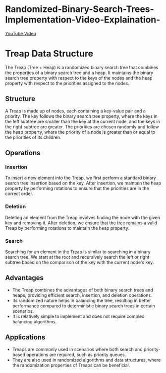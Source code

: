 # Randomized-Binary-Search-Trees-Implementation-Video-Explaination-
[YouTube Video](https://www.youtube.com/watch?v=LRK6LfJAovY&ab_channel=MohammedBayan)

# Treap Data Structure

The Treap (Tree + Heap) is a randomized binary search tree that combines the properties of a binary search tree and a heap. It maintains the binary search tree property with respect to the keys of the nodes and the heap property with respect to the priorities assigned to the nodes.

## Structure

A Treap is made up of nodes, each containing a key-value pair and a priority. The key follows the binary search tree property, where the keys in the left subtree are smaller than the key at the current node, and the keys in the right subtree are greater. The priorities are chosen randomly and follow the heap property, where the priority of a node is greater than or equal to the priorities of its children.

## Operations

### Insertion

To insert a new element into the Treap, we first perform a standard binary search tree insertion based on the key. After insertion, we maintain the heap property by performing rotations to ensure that the priorities are in the correct order.

### Deletion

Deleting an element from the Treap involves finding the node with the given key and removing it. After deletion, we ensure that the tree remains a valid Treap by performing rotations to maintain the heap property.

### Search

Searching for an element in the Treap is similar to searching in a binary search tree. We start at the root and recursively search the left or right subtree based on the comparison of the key with the current node's key.

## Advantages

- The Treap combines the advantages of both binary search trees and heaps, providing efficient search, insertion, and deletion operations.
- Its randomized nature helps in balancing the tree, resulting in better performance compared to deterministic binary search trees in certain scenarios.
- It is relatively simple to implement and does not require complex balancing algorithms.

## Applications

- Treaps are commonly used in scenarios where both search and priority-based operations are required, such as priority queues.
- They are also used in randomized algorithms and data structures, where the randomization properties of Treaps can be beneficial.
